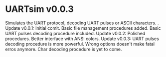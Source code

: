 # UARTsim v0.0.3

Simulates the UART protocol, decoding UART pulses or ASCII characters.
.
Update v0.0.1: Initial comit. Basic file management procedures added. Basic UART pulses decoding procedure included.
Update v0.0.2: Polished procedures. Better interface with ANSI colors.
Update v0.0.3: UART pulses decoding procedure is more powerful. Wrong options doesn't make fatal erros anymore. Char decoding procedure is yet to come.
